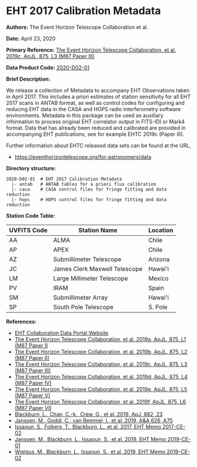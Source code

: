 # EHT 2017 Calibration Metadata

**Authors:** The Event Horizon Telescope Collaboration et al.

**Date:** April 23, 2020

**Primary Reference:** [The Event Horizon Telescope Collaboration, et al. 2019c, ApJL, 875, L3 (M87 Paper III)](https://doi.org/10.3847/2041-8213/ab0c57)

**Data Product Code:** [2020-D02-01](https://eventhorizontelescope.org/for-astronomers/data)

**Brief Description:**

We release a collection of Metadata to accompany EHT Observations taken in
April 2017. This includes a priori estimates of station sensitivity for all EHT
2017 scans in ANTAB format, as well as control codes for configuring and
reducing EHT data in the CASA and HOPS radio interferometry software
environments. Metadata in this package can be used as auxiliary information to
process original EHT correlator output in FITS-IDI or Mark4 format. Data that
has already been reduced and calibrated are provided in accompanying EHT
publications, see for example EHTC 2019c (Paper III).

Further information about EHTC released data sets can be found at the URL,
 - https://eventhorizontelescope.org/for-astronomers/data

**Directory structure:**

```
2020-D02-01  # EHT 2017 Calibration Metadata
  |- antab   # ANTAB tables for a priori flux calibration
  |- casa    # CASA control files for fringe fitting and data reduction
  |- hops    # HOPS control files for fringe fitting and data reduction
```

**Station Code Table:**

| UVFITS Code | Station Name                  | Location |
| ----------- | ----------------------------- | -------- |
| AA          | ALMA                          | Chile    |
| AP          | APEX                          | Chile    |
| AZ          | Submillimeter Telescope       | Arizona  |
| JC          | James Clerk Maxwell Telescope | Hawai'i  |
| LM          | Large Millimeter Telescope    | Mexico   |
| PV          | IRAM                          | Spain    |
| SM          | Submillimeter Array           | Hawai'i  |
| SP          | South Pole Telescope          | S. Pole  |

**References:**

- [EHT Collaboration Data Portal Website](https://eventhorizontelescope.org/for-astronomers/data)
- [The Event Horizon Telescope Collaboration, et al. 2019a, ApJL, 875, L1 (M87 Paper I)](https://doi.org/10.3847/2041-8213/ab0ec7)
- [The Event Horizon Telescope Collaboration, et al. 2019b, ApJL, 875, L2 (M87 Paper II)](https://doi.org/10.3847/2041-8213/ab0c96)
- [The Event Horizon Telescope Collaboration, et al. 2019c, ApJL, 875, L3 (M87 Paper III)](https://doi.org/10.3847/2041-8213/ab0c57)
- [The Event Horizon Telescope Collaboration, et al. 2019d, ApJL, 875, L4 (M87 Paper IV)](https://doi.org/10.3847/2041-8213/ab0e85)
- [The Event Horizon Telescope Collaboration, et al. 2019e, ApJL, 875, L5 (M87 Paper V)](https://doi.org/10.3847/2041-8213/ab0f43)
- [The Event Horizon Telescope Collaboration, et al. 2019f, ApJL, 875, L6 (M87 Paper VI)](https://doi.org/10.3847/2041-8213/ab1141)
- [Blackburn, L., Chan, C.-k., Crew, G., et al. 2019, ApJ, 882, 23](https://ui.adsabs.harvard.edu/abs/2019ApJ...882...23B/abstract)
- [Janssen, M., Goddi, C., van Bemmel, I., et al. 2019, A&A 626, A75](https://ui.adsabs.harvard.edu/abs/2019A%26A...626A..75J/abstract)
- [Issaoun, S., Folkers, T., Blackburn, L., et al. 2017, EHT Memo 2017-CE-02](https://eventhorizontelescope.org/for-astronomers/memos)
- [Janssen, M., Blackburn, L., Issaoun, S., et al. 2019, EHT Memo 2019-CE-01](https://eventhorizontelescope.org/for-astronomers/memos)
- [Wielgus, M., Blackburn, L., Issaoun, S., et al. 2019, EHT Memo 2019-CE-02](https://eventhorizontelescope.org/for-astronomers/memos)
